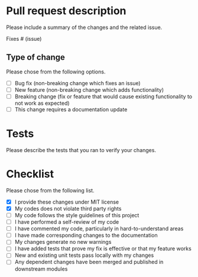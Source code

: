 # Pull request description

Please include a summary of the changes and the related issue. 

Fixes # (issue)

## Type of change

Please chose from the following options.

- [ ] Bug fix (non-breaking change which fixes an issue)
- [ ] New feature (non-breaking change which adds functionality)
- [ ] Breaking change (fix or feature that would cause existing functionality to not work as expected)
- [ ] This change requires a documentation update

# Tests

Please describe the tests that you ran to verify your changes. 

# Checklist

Please chose from the following list.

- [x] I provide these changes under MIT license
- [x] My codes does not  violate third party rights
- [ ] My code follows the style guidelines of this project
- [ ] I have performed a self-review of my code
- [ ] I have commented my code, particularly in hard-to-understand areas
- [ ] I have made corresponding changes to the documentation
- [ ] My changes generate no new warnings
- [ ] I have added tests that prove my fix is effective or that my feature works
- [ ] New and existing unit tests pass locally with my changes
- [ ] Any dependent changes have been merged and published in downstream modules
